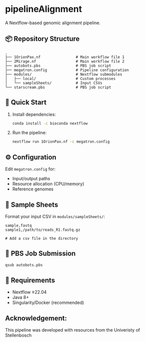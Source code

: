 # pipelineAlignment

A Nextflow-based genomic alignment pipeline.

## 📦 Repository Structure
```
.
├── 1OrionPax.nf                # Main workflow file 1
├── 2Mirage.nf                  # Main workflow file 2
├── autobots.pbs                # PBS job script
├── megatron.config             # Pipeline configuration
├── modules/                    # Nextflow submodules
│   ├── local/                  # Custom processes
│   └── sampleSheets/           # Input CSVs
└── starscream.pbs              # PBS job script
```

## 🚀 Quick Start
1. Install dependencies:
   ```bash
   conda install -c bioconda nextflow
   ```

2. Run the pipeline:
   ```bash
   nextflow run 1OrionPax.nf -c megatron.config
   ```

## ⚙️ Configuration
Edit `megatron.config` for:
- Input/output paths
- Resource allocation (CPU/memory)
- Reference genomes

## 📝 Sample Sheets
Format your input CSV in `modules/sampleSheets/`:
```csv
sample,fastq
sample1,/path/to/reads_R1.fastq.gz

# Add a csv file in the directory
```

## 🤖 PBS Job Submission
```bash
qsub autobots.pbs
```

## 📌 Requirements
- Nextflow ≥22.04
- Java 8+
- Singularity/Docker (recommended)

## Acknowledgement:
This pipeline was developed with resources from the Univeristy of Stellenbosch
